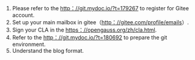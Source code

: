 1. Please refer to the <a href="http://git.mydoc.io/?t=179267" target="_blank">http：//git.mydoc.io/?t=179267</a> to register for Gitee account.
2. Set up your main mailbox in gitee（<a href="http://gitee.com/profile/emails" target="_blank">http：//gitee.com/profile/emails</a>）.
3. Sign your CLA in the <a href="https://opengauss.org/zh/cla.html" target="_blank">https：//opengauss.org/zh/cla.html</a>.
4. Refer to the <a href="http://git.mydoc.io/?t=180692" target="_blank">http：//git.mydoc.io/?t=180692</a> to prepare the git environment.
5. Understand the blog format.